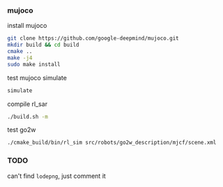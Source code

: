 ### mujoco

install mujoco

```bash
git clone https://github.com/google-deepmind/mujoco.git
mkdir build && cd build
cmake ..
make -j4
sudo make install
```

test mujoco simulate

```bash
simulate
```

compile rl_sar

```bash
./build.sh -m
```

test go2w

```bash
./cmake_build/bin/rl_sim src/robots/go2w_description/mjcf/scene.xml
```

### TODO

can't find `lodepng`, just comment it
